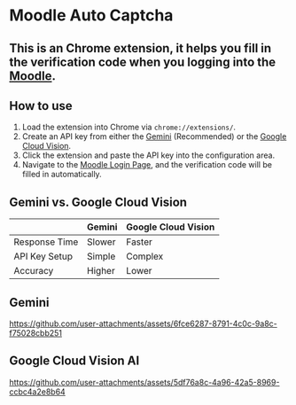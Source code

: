 # Moodle Auto Captcha

This is an Chrome extension, it helps you fill in the verification code when you logging into the [Moodle](https://moodle.ncku.edu.tw/).
-------------------------------
## How to use
1. Load the extension into Chrome via `chrome://extensions/`.
2. Create an API key from either the [Gemini](https://aistudio.google.com) (Recommended) or the [Google Cloud Vision](https://cloud.google.com/vision).
3. Click the extension and paste the API key into the configuration area.
4. Navigate to the [Moodle Login Page](https://moodle.ncku.edu.tw/), and the verification code will be filled in automatically.

## Gemini vs. Google Cloud Vision

|               | Gemini                              | Google Cloud Vision               |
|----------------------|-------------------------------------|------------------------------------|
| Response Time        | Slower    | Faster      |
| API Key Setup        | Simple  | Complex   |
| Accuracy             | Higher    | Lower       |

## Gemini
https://github.com/user-attachments/assets/6fce6287-8791-4c0c-9a8c-f75028cbb251

## Google Cloud Vision AI
https://github.com/user-attachments/assets/5df76a8c-4a96-42a5-8969-ccbc4a2e8b64
